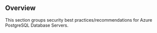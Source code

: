 ## Overview

This section groups security best practices/recommendations for Azure
PostgreSQL Database Servers.
